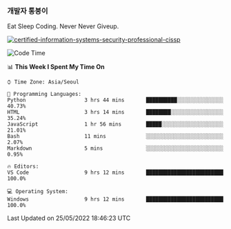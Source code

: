### 개발자 통붕이
Eat Sleep Coding.
Never Never Giveup.

[![certified-information-systems-security-professional-cissp](https://user-images.githubusercontent.com/44606727/157613689-acd84ec6-5f8f-4e79-89d9-a8d51f033634.png)](https://www.credly.com/badges/f394a010-85a0-450b-9136-8043af01d71c/public_url)

<!--START_SECTION:waka-->
![Code Time](http://img.shields.io/badge/Code%20Time-0%20secs-blue)

📊 **This Week I Spent My Time On** 

```text
⌚︎ Time Zone: Asia/Seoul

💬 Programming Languages: 
Python                   3 hrs 44 mins       ██████████░░░░░░░░░░░░░░░   40.73% 
HTML                     3 hrs 14 mins       ████████░░░░░░░░░░░░░░░░░   35.24% 
JavaScript               1 hr 56 mins        █████░░░░░░░░░░░░░░░░░░░░   21.01% 
Bash                     11 mins             ░░░░░░░░░░░░░░░░░░░░░░░░░   2.07% 
Markdown                 5 mins              ░░░░░░░░░░░░░░░░░░░░░░░░░   0.95%

🔥 Editors: 
VS Code                  9 hrs 12 mins       █████████████████████████   100.0%

💻 Operating System: 
Windows                  9 hrs 12 mins       █████████████████████████   100.0%

```


 Last Updated on 25/05/2022 18:46:23 UTC
<!--END_SECTION:waka-->
